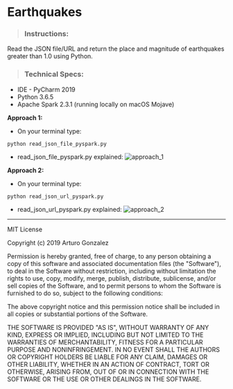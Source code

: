 # Earthquakes #


> ### Instructions:
Read the JSON file/URL and return the place and magnitude of earthquakes greater than 1.0 using Python.

> ### Technical Specs:
- IDE - PyCharm 2019
- Python 3.6.5
- Apache Spark 2.3.1 (running locally on macOS Mojave)

**Approach 1:**

- On your terminal type:
```commandline
python read_json_file_pyspark.py
```
- read_json_file_pyspark.py explained:
![approach_1](https://github.com/arturosolutions/earthquakes/blob/master/images/approach_1.png)

**Approach 2:**

- On your terminal type:
```commandline
python read_json_url_pyspark.py
```
- read_json_url_pyspark.py explained:
![approach_2](https://github.com/arturosolutions/earthquakes/blob/master/images/approach_2.png)




----

MIT License

Copyright (c) 2019 Arturo Gonzalez

Permission is hereby granted, free of charge, to any person obtaining a copy
of this software and associated documentation files (the "Software"), to deal
in the Software without restriction, including without limitation the rights
to use, copy, modify, merge, publish, distribute, sublicense, and/or sell
copies of the Software, and to permit persons to whom the Software is
furnished to do so, subject to the following conditions:

The above copyright notice and this permission notice shall be included in all
copies or substantial portions of the Software.

THE SOFTWARE IS PROVIDED "AS IS", WITHOUT WARRANTY OF ANY KIND, EXPRESS OR
IMPLIED, INCLUDING BUT NOT LIMITED TO THE WARRANTIES OF MERCHANTABILITY,
FITNESS FOR A PARTICULAR PURPOSE AND NONINFRINGEMENT. IN NO EVENT SHALL THE
AUTHORS OR COPYRIGHT HOLDERS BE LIABLE FOR ANY CLAIM, DAMAGES OR OTHER
LIABILITY, WHETHER IN AN ACTION OF CONTRACT, TORT OR OTHERWISE, ARISING FROM,
OUT OF OR IN CONNECTION WITH THE SOFTWARE OR THE USE OR OTHER DEALINGS IN THE
SOFTWARE.
